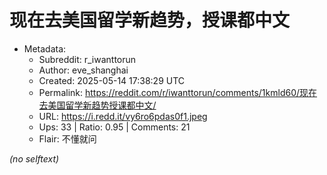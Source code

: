 # 现在去美国留学新趋势，授课都中文

- Metadata:
  - Subreddit: r_iwanttorun
  - Author: eve_shanghai
  - Created: 2025-05-14 17:38:29 UTC
  - Permalink: https://reddit.com/r/iwanttorun/comments/1kmld60/现在去美国留学新趋势授课都中文/
  - URL: https://i.redd.it/vy6ro6pdas0f1.jpeg
  - Ups: 33 | Ratio: 0.95 | Comments: 21
  - Flair: 不懂就问

_(no selftext)_
